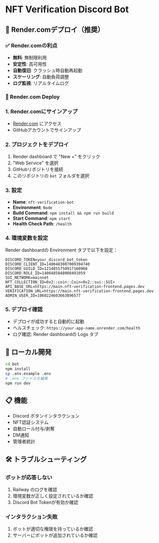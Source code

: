 # NFT Verification Discord Bot

## 🚀 Render.comデプロイ（推奨）

### ✅ Render.comの利点
- **無料**: 無制限利用
- **安定性**: 高可用性
- **自動復旧**: クラッシュ時自動再起動
- **スケーリング**: 自動負荷調整
- **ログ監視**: リアルタイムログ

### 🚀 Render.com Deploy

### 1. Render.comにサインアップ
- [Render.com](https://render.com) にアクセス
- GitHubアカウントでサインアップ

### 2. プロジェクトをデプロイ
1. Render dashboard で "New +" をクリック
2. "Web Service" を選択
3. GitHubリポジトリを接続
4. このリポジトリの `bot` フォルダを選択

### 3. 設定
- **Name**: `nft-verification-bot`
- **Environment**: `Node`
- **Build Command**: `npm install && npm run build`
- **Start Command**: `npm start`
- **Health Check Path**: `/health`

### 4. 環境変数を設定
Render dashboardの Environment タブで以下を設定：

```
DISCORD_TOKEN=your_discord_bot_token
DISCORD_CLIENT_ID=1400483007009394740
DISCORD_GUILD_ID=1214855750917160960
DISCORD_ROLE_ID=1400485848008491059
SUI_NETWORK=mainnet
NFT_COLLECTION_ID=0x2::coin::Coin<0x2::sui::SUI>
API_BASE_URL=https://main.nft-verification-frontend.pages.dev
VERIFICATION_URL=https://main.nft-verification-frontend.pages.dev
ADMIN_USER_ID=1060224603663896577
```

### 5. デプロイ確認
- デプロイが成功すると自動的に起動
- ヘルスチェック: `https://your-app-name.onrender.com/health`
- ログ確認: Render dashboardの Logs タブ

## 🔧 ローカル開発

```bash
cd bot
npm install
cp .env.example .env
# .env ファイルを編集
npm run dev
```

## 📋 機能

- Discord ボタンインタラクション
- NFT認証システム
- 自動ロール付与/剥奪
- DM通知
- 管理者統計

## 🛠️ トラブルシューティング

### ボットが応答しない
1. Railway のログを確認
2. 環境変数が正しく設定されているか確認
3. Discord Bot Tokenが有効か確認

### インタラクション失敗
1. ボットが適切な権限を持っているか確認
2. サーバーにボットが追加されているか確認